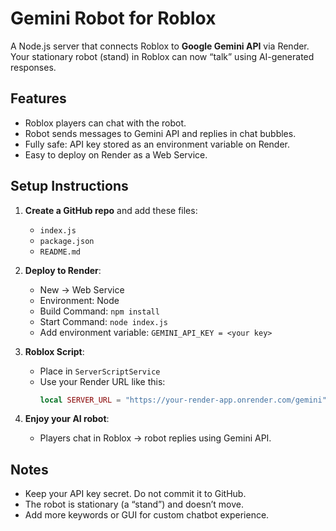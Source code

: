 # Gemini Robot for Roblox

A Node.js server that connects Roblox to **Google Gemini API** via Render.  
Your stationary robot (stand) in Roblox can now “talk” using AI-generated responses.

## Features
- Roblox players can chat with the robot.
- Robot sends messages to Gemini API and replies in chat bubbles.
- Fully safe: API key stored as an environment variable on Render.
- Easy to deploy on Render as a Web Service.

## Setup Instructions

1. **Create a GitHub repo** and add these files:
   - `index.js`
   - `package.json`
   - `README.md`
   
2. **Deploy to Render**:
   - New → Web Service
   - Environment: Node
   - Build Command: `npm install`
   - Start Command: `node index.js`
   - Add environment variable: `GEMINI_API_KEY = <your key>`

3. **Roblox Script**:
   - Place in `ServerScriptService`
   - Use your Render URL like this:  
     ```lua
     local SERVER_URL = "https://your-render-app.onrender.com/gemini"
     ```

4. **Enjoy your AI robot**:
   - Players chat in Roblox → robot replies using Gemini API.

## Notes
- Keep your API key secret. Do not commit it to GitHub.
- The robot is stationary (a “stand”) and doesn’t move.  
- Add more keywords or GUI for custom chatbot experience.
